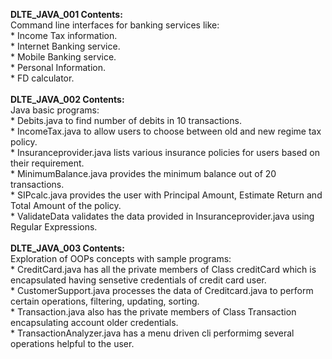 **DLTE_JAVA_001 Contents:**
    <br>Command line interfaces for banking services like:<br>
        * Income Tax information.</br>
        * Internet Banking service.<br>
        * Mobile Banking service.<br>
        * Personal Information.<br>
        * FD calculator.<br>
<br>**DLTE_JAVA_002 Contents:**<br>
    Java basic programs:<br>
        * Debits.java to find number of debits in 10 transactions.<br>
        * IncomeTax.java to allow users to choose between old and new regime tax policy.<br>
        * Insuranceprovider.java lists various insurance policies for users based on their requirement.<br>
        * MinimumBalance.java provides the minimum balance out of 20 transactions.<br>
        * SIPcalc.java provides the user with Principal Amount, Estimate Return and Total Amount of the policy.<br>
        * ValidateData validates the data provided in Insuranceprovider.java using Regular Expressions.<br>
<br>**DLTE_JAVA_003 Contents:**<br>
    Exploration of OOPs concepts with sample programs:<br>
        * CreditCard.java has all the private members of Class creditCard which is encapsulated having sensetive credentials of credit card user.<br>
        * CustomerSupport.java processes the data of Creditcard.java to perform certain operations, filtering, updating, sorting.<br>
        * Transaction.java also has the private members of Class Transaction encapsulating account older credentials.<br>
        * TransactionAnalyzer.java has a menu driven cli performimg several operations helpful to the user.<br>
